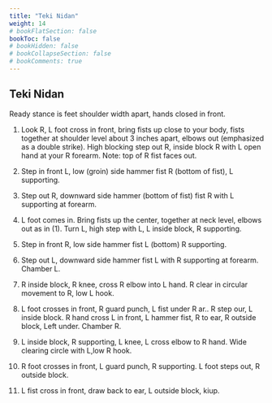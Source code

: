 ```yaml
---
title: "Teki Nidan"
weight: 14
# bookFlatSection: false
bookToc: false
# bookHidden: false
# bookCollapseSection: false
# bookComments: true
---
```

## Teki Nidan
Ready stance is feet shoulder width apart, hands closed in front.

1.  Look R, L foot cross in front, bring fists up close to 
your body, fists together at shoulder level about 3 inches 
apart, elbows out (emphasized as a double strike). High 
blocking step out R, inside block R with L open hand at your R forearm. 
Note: top of R fist faces out.

2. Step in front L, low (groin) side hammer fist R (bottom 
of fist), L supporting.

3. Step out R, downward side hammer (bottom of fist) fist R with L 
supporting at forearm.

4. L foot comes in. Bring fists up the center, together at 
neck level, elbows out as in (1).  Turn L, high step with L, L inside block,
R supporting. 

5. Step in front R, low side hammer fist L (bottom) 
R supporting. 

6. Step out L, downward side hammer fist L with R supporting at forearm.
Chamber L. 

7. R inside block, R knee, cross R elbow into L hand. 
R clear in circular movement to R, low L hook.

8. L foot crosses in front, R guard punch, L fist under R ar..
R step our, L inside block. R hand cross L in front, L hammer fist, R to ear,
R outside block, Left under. Chamber R.

9. L inside block, R supporting, L knee, L cross elbow to R hand. 
Wide clearing circle with L,low R hook. 

10. R foot crosses in front, L guard punch, R supporting. L foot steps out, R outside block.
  
11. L fist cross in front, draw back to ear, L outside block, kiup. 


